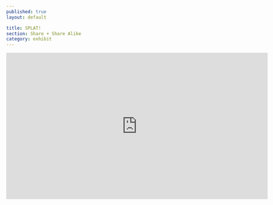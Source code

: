 ```yaml
---
published: true
layout: default

title: SPLAT!
section: Share + Share Alike
category: exhibit
---
```


<iframe src="https://player.vimeo.com/video/121566234?portrait=0" width="700" height="393" frameborder="0" webkitallowfullscreen mozallowfullscreen allowfullscreen></iframe>
